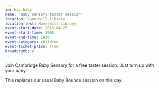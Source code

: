 ```yaml
---
id: hav-baby
name: "Baby sensory taster session"
location: haverhill-library
location-text: Haverhill Library
event-start-date: 2018-04-27
event-start-time: 1000
event-end-time: 1030
event-category: children
event-ticket-price: free
breadcrumb: y
---
```


Join Cambridge Baby Sensory for a free taster session. Just turn up with your baby.

This replaces our usual Baby Bounce session on this day.
